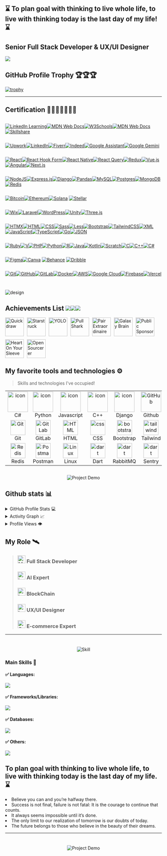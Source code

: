 ## ⌛ To plan goal with thinking to live whole life, to live with thinking today is the last day of my life! ⌛

## Senior Full Stack Developer & UX/UI Designer

 <img src="https://github.com/Upwork-Job32/Renan-fullstack.readme/blob/main/image/ai.webp" />

## GitHub Profile Trophy 🏆🏆🏆

[![trophy](https://github-profile-trophy.vercel.app/?username=Upwork-Job32&theme=darkhub&row=1&margin-w=40)](https://github.com/Upwork-Job32/github-profile-trophy)

<hr/>

## Certification 🥇🥇🥇🥈🥈🥉🏅

>

<div style="display: flex; margin-right:2px;">

[![LinkedIn Learning](https://custom-icon-badges.demolab.com/badge/LinkedIn%20Learning-0A66C2?logo=linkedin-white&logoColor=fff)](#)[![MDN Web Docs](https://img.shields.io/badge/MDN%20Web%20Docs-000?logo=mdnwebdocs&logoColor=fff)](#)[![W3Schools](https://img.shields.io/badge/W3Schools-04AA6D?logo=w3schools&logoColor=fff)](#)[![MDN Web Docs](https://img.shields.io/badge/MDN%20Web%20Docs-000?logo=mdnwebdocs&logoColor=fff)](#)[![Skillshare](https://img.shields.io/badge/Skillshare-04BD64?logo=skillshare&logoColor=000)](#)

</div>

<div style="display:flex">

[![Upwork](https://img.shields.io/badge/Upwork-6FDA44?logo=upwork&logoColor=fff)](#)[![LinkedIn](https://custom-icon-badges.demolab.com/badge/LinkedIn-0A66C2?logo=linkedin-white&logoColor=fff)](#)[![Fiverr](https://img.shields.io/badge/Fiverr-1DBF73?logo=fiverr&logoColor=fff)](#)[![Indeed](https://img.shields.io/badge/Indeed-003A9B?logo=indeed&logoColor=fff)](#)[![Google Assistant](https://img.shields.io/badge/Google%20Assistant-4285F4?logo=googleassistant&logoColor=fff)](#)[![Google Gemini](https://img.shields.io/badge/Google%20Gemini-886FBF?logo=googlegemini&logoColor=fff)](#)

</div>

<div style="display: flex; margin-right:2px;">

[![React](https://img.shields.io/badge/React-%2320232a.svg?logo=react&logoColor=%2361DAFB)](#)[![React Hook Form](https://img.shields.io/badge/React%20Hook%20Form-EC5990?logo=reacthookform&logoColor=fff)](#)[![React Native](https://img.shields.io/badge/React_Native-%2320232a.svg?logo=react&logoColor=%2361DAFB)](#)[![React Query](https://img.shields.io/badge/React%20Query-FF4154?logo=reactquery&logoColor=fff)](#)[![Redux](https://img.shields.io/badge/Redux-764ABC?logo=redux&logoColor=fff)](#)[![Vue.js](https://img.shields.io/badge/Vue.js-4FC08D?logo=vuedotjs&logoColor=fff)](#)[![Angular](https://img.shields.io/badge/Angular-%23DD0031.svg?logo=angular&logoColor=white)](#)[![Next.js](https://img.shields.io/badge/Next.js-black?logo=next.js&logoColor=white)](#)

</div>

<div style="display:flex">

[![NodeJS](https://img.shields.io/badge/Node.js-6DA55F?logo=node.js&logoColor=white)](#)[![Express.js](https://img.shields.io/badge/Express.js-%23404d59.svg?logo=express&logoColor=%2361DAFB)](#)[![Django](https://img.shields.io/badge/Django-%23092E20.svg?logo=django&logoColor=white)](#)[![Pandas](https://img.shields.io/badge/Pandas-150458?logo=pandas&logoColor=fff)](#)[![MySQL](https://img.shields.io/badge/MySQL-4479A1?logo=mysql&logoColor=fff)](#)[![Postgres](https://img.shields.io/badge/Postgres-%23316192.svg?logo=postgresql&logoColor=white)](#)[![MongoDB](https://img.shields.io/badge/MongoDB-%234ea94b.svg?logo=mongodb&logoColor=white)](#)[![Redis](https://img.shields.io/badge/Redis-%23DD0031.svg?logo=redis&logoColor=white)](#)

</div>

<div style="display:flex">

[![Bitcoin](https://img.shields.io/badge/Bitcoin-FF9900?logo=bitcoin&logoColor=white)](#)[![Ethereum](https://img.shields.io/badge/Ethereum-3C3C3D?logo=ethereum&logoColor=white)](#)[![Solana](https://img.shields.io/badge/Solana-9945FF?logo=solana&logoColor=fff)](#)
[![Stellar](https://img.shields.io/badge/Stellar-7D00FF?logo=stellar&logoColor=fff)](#)

</div>

<div style="display:flex">

[![Wix](https://img.shields.io/badge/Wix-%23000000.svg?logo=wix&logoColor=white)](#)[![Laravel](https://img.shields.io/badge/Laravel-%23FF2D20.svg?logo=laravel&logoColor=white)](#)[![WordPress](https://img.shields.io/badge/WordPress-%2321759B.svg?logo=wordpress&logoColor=white)](#)[![Unity](https://img.shields.io/badge/Unity-%23000000.svg?logo=unity&logoColor=white)](#)[![Three.js](https://img.shields.io/badge/Three.js-000?logo=threedotjs&logoColor=fff)](#)

</div>

<div style="display: flex; margin:auto;">

[![HTMX](https://img.shields.io/badge/HTMX-36C?logo=htmx&logoColor=fff)](#)[![HTML](https://img.shields.io/badge/HTML-%23E34F26.svg?logo=html5&logoColor=white)](#)[![CSS](https://img.shields.io/badge/CSS-1572B6?logo=css3&logoColor=fff)](#)[![Sass](https://img.shields.io/badge/Sass-C69?logo=sass&logoColor=fff)](#)[![Less](https://img.shields.io/badge/Less-1D365D?logo=less&logoColor=fff)](#)[![Bootstrap](https://img.shields.io/badge/Bootstrap-7952B3?logo=bootstrap&logoColor=fff)](#)[![TailwindCSS](https://img.shields.io/badge/Tailwind%20CSS-%2338B2AC.svg?logo=tailwind-css&logoColor=white)](#)[![XML](https://img.shields.io/badge/XML-767C52?logo=xml&logoColor=fff)](#)[![JavaScript](https://img.shields.io/badge/JavaScript-F7DF1E?logo=javascript&logoColor=000)](#)[![TypeScript](https://img.shields.io/badge/TypeScript-3178C6?logo=typescript&logoColor=fff)](#)[![Go](https://img.shields.io/badge/Go-%2300ADD8.svg?&logo=go&logoColor=white)](#)[![JSON](https://img.shields.io/badge/JSON-000?logo=json&logoColor=fff)](#)

</div>

<div style="display: flex; margin: auto">

[![Ruby](https://img.shields.io/badge/Ruby-%23CC342D.svg?&logo=ruby&logoColor=white)](#)[![V](https://img.shields.io/badge/V-5D87BF?logo=v&logoColor=fff)](#)[![PHP](https://img.shields.io/badge/php-%23777BB4.svg?&logo=php&logoColor=white)](#)[![Python](https://img.shields.io/badge/Python-3776AB?logo=python&logoColor=fff)](#)[![R](https://img.shields.io/badge/R-%23276DC3.svg?logo=r&logoColor=white)](#)[![Java](https://img.shields.io/badge/Java-%23ED8B00.svg?logo=openjdk&logoColor=white)](#)[![Kotlin](https://img.shields.io/badge/Kotlin-%237F52FF.svg?logo=kotlin&logoColor=white)](#)[![Scratch](https://img.shields.io/badge/Scratch-4D97FF?logo=scratch&logoColor=fff)](#)[![C](https://img.shields.io/badge/C-00599C?logo=c&logoColor=white)](#)[![C++](https://img.shields.io/badge/C++-%2300599C.svg?logo=c%2B%2B&logoColor=white)](#)[![C#](https://custom-icon-badges.demolab.com/badge/C%23-%23239120.svg?logo=cshrp&logoColor=white)](#)

</div>

<div style="display:flex">

[![Figma](https://img.shields.io/badge/Figma-F24E1E?logo=figma&logoColor=white)](#)[![Canva](https://img.shields.io/badge/Canva-%2300C4CC.svg?&logo=Canva&logoColor=white)](#) [![Behance](https://img.shields.io/badge/Behance-0054F7?logo=behance&logoColor=white)](#) [![Dribble](https://img.shields.io/badge/Dribbble-EA4C89?logo=dribbble&logoColor=white)](#)

</div>

<div style="display:flex">

[![Git](https://img.shields.io/badge/Git-F05032?logo=git&logoColor=fff)](#)[![GitHub](https://img.shields.io/badge/GitHub-%23121011.svg?logo=github&logoColor=white)](#)[![GitLab](https://img.shields.io/badge/GitLab-FC6D26?logo=gitlab&logoColor=fff)](#)[![Docker](https://img.shields.io/badge/Docker-2496ED?logo=docker&logoColor=fff)](#)[![AWS](https://img.shields.io/badge/AWS-%23FF9900.svg?logo=amazon-web-services&logoColor=white)](#)[![Google Cloud](https://img.shields.io/badge/Google%20Cloud-%234285F4.svg?logo=google-cloud&logoColor=white)](#)[![Firebase](https://img.shields.io/badge/Firebase-039BE5?logo=Firebase&logoColor=white)](#)[![Vercel](https://img.shields.io/badge/Vercel-%23000000.svg?logo=vercel&logoColor=white)](#)

</div>

##

<img src="https://github.com/Upwork-Job32/Renan-fullstack.readme/blob/main/image/design.webp" alt="design">

>

## Achievements List [![](https://cdn3.iconfinder.com/data/icons/start-up-4/44/award-64.png?logo=vercel&logoColor=white)](#)[![](https://cdn3.iconfinder.com/data/icons/start-up-4/44/award-64.png?logo=vercel&logoColor=white)](#)[![](https://cdn3.iconfinder.com/data/icons/start-up-4/44/award-64.png?logo=vercel&logoColor=white)](#)

<div style="display: flex; flex-wrap: wrap; gap: 10px;">
    <img src="https://github.com/Upwork-Job32/Git-achievements/raw/main/Media/Badges/Quick-Draw/PNG/Skin-Tones/QuickDraw_SkinTone1.png" alt="Quickdraw" width="60">
    <img src="https://github.com/Upwork-Job32/Git-achievements/raw/main/Media/Badges/Star-Struck/PNG/Skin-Tones/StarStruck_SkinTone1.png" alt="Starstruck" width="60">
    <img src="https://github.com/Upwork-Job32/Git-achievements/raw/main/Media/Badges/YOLO/PNG/YOLO_Badge.png" alt="YOLO" width="60">
    <img src="https://github.com/Upwork-Job32/Git-achievements/raw/main/Media/Badges/Pull-Shark/PNG/PullShark.png" alt="Pull Shark" width="60">
    <img src="https://github.com/Upwork-Job32/Git-achievements/raw/main/Media/Badges/Pair-Extraordinaire/PNG/PairExtraordinaire.png" alt="Pair Extraordinaire" width="60">
    <img src="https://github.com/Upwork-Job32/Git-achievements/raw/main/Media/Badges/Galaxy-Brain/PNG/GalaxyBrain.png" alt="Galaxy Brain" width="60">
    <img src="https://github.com/Upwork-Job32/Git-achievements/raw/main/Media/Badges/GitHub-Sponsor/PNG/GitHubSponsorBadge.png" alt="Public Sponsor" width="60">
    <img src="https://github.com/Upwork-Job32/Git-achievements/raw/main/Media/Badges/Heart-on-your-sleeve/PNG/HeartOnYourSleeve.png" alt="Heart On Your Sleeve" width="60">
    <img src="https://github.com/Upwork-Job32/Git-achievements/raw/main/Media/Badges/Open-Sourcerer/PNG/OpenSourcerer.png" alt="Open Sourcerer" width="60">
</div>

## My favorite tools and technologies ⚙️

> Skills and technologies I've occupied!

<table>
  <tr>
    <td align="center" width="96">
        <img src="https://techstack-generator.vercel.app/csharp-icon.svg" alt="icon" width="65" height="65" />
      <br>C#
    </td>
    <td align="center" width="96">
      <a href="#macropower-tech">
        <img src="https://techstack-generator.vercel.app/python-icon.svg" alt="icon" width="65" height="65" />
      </a>
      <br>Python
    </td>
    <td align="center" width="96">
        <img src="https://techstack-generator.vercel.app/js-icon.svg" alt="icon" width="65" height="65" />
      <br>Javascript
    </td>
    <td align="center" width="96">
        <img src="https://techstack-generator.vercel.app/cpp-icon.svg" alt="icon" width="65" height="65" />
      <br>C++
    </td>
       <td align="center" width="96">
        <img src="https://techstack-generator.vercel.app/django-icon.svg" alt="icon" width="65" height="65" />
      <br>Django
    </td>
       <td align="center" width="96">
        <img src="https://techstack-generator.vercel.app/github-icon.svg" width="65" height="65" alt="GitHub" />
      <br>Github
    </td>
          <td align="center" width="96">
        <img src="https://techstack-generator.vercel.app/restapi-icon.svg" width="65" height="65" alt="Rest API" />
      <br>Rest API
    </td>
          <td align="center" width="96">
        <img src="https://techstack-generator.vercel.app/docker-icon.svg" width="65" height="65" alt="Rest API" />
      <br>Docker
    </td>
    <td align="center" width="96">
        <img src="https://techstack-generator.vercel.app/nginx-icon.svg" alt="icon" width="50" height="50" />
      <br>Nginx
    </td>
  </tr>
  <tr>
    <td align="center" width="96">
        <img src="https://skillicons.dev/icons?i=git" width="48" height="48" alt="Git" />
      <br>Git
    </td>
    <td align="center"  width="96">
        <img src="https://skillicons.dev/icons?i=gitlab" width="48" height="48" alt="GitLab" />
      <br>GitLab
    </td>
    <td align="center"  width="96">
        <img src="https://skillicons.dev/icons?i=html" width="48" height="48" alt="HTML" />
      <br>HTML
    </td>
    <td align="center" width="96">
        <img src="https://skillicons.dev/icons?i=css" width="48" height="48" alt="css" />
      <br>CSS
    </td>
    <td align="center"  width="96">
        <img src="https://skillicons.dev/icons?i=bootstrap" width="48" height="48" alt="bootstrap" />
      <br>Bootstrap
    </td>
    <td align="center" width="96">
        <img src="https://skillicons.dev/icons?i=tailwind" width="48" height="48" alt="tailwind" />
      <br>Tailwind
    </td>
        <td align="center" width="96">
        <img src="https://skillicons.dev/icons?i=jquery" width="48" height="48" alt="jquery" />
      <br>JQuery
    </td>
        <td align="center" width="96">
        <img src="https://skillicons.dev/icons?i=postgres" width="48" height="48" alt="jquery" />
      <br>PostgreSQL
    </td>
            <td align="center" width="96">
        <img src="https://skillicons.dev/icons?i=dotnet" width="48" height="48" alt="ASP.NET Core" />
      <br>ASP.NET
    </td>
  </tr>
   <tr>
    <td align="center" width="96">
        <img src="https://skillicons.dev/icons?i=redis" width="48" height="48" alt="Redis" />
      <br>Redis
    </td>
        <td align="center" width="96">
        <img src="https://skillicons.dev/icons?i=postman" width="48" height="48" alt="Postman" />
      <br>Postman
    </td>
            <td align="center" width="96">
        <img src="https://skillicons.dev/icons?i=linux" width="48" height="48" alt="Linux" />
      <br>Linux
    </td>
    <td align="center" width="96">
        <img src="https://skillicons.dev/icons?i=dart" width="48" height="48" alt="dart" />
      <br>Dart
    </td>
    <td align="center" width="96">
        <img src="https://skillicons.dev/icons?i=rabbitmq" width="48" height="48" alt="dart" />
      <br>RabbitMQ
    </td>
    <td align="center" width="96">
        <img src="https://skillicons.dev/icons?i=sentry" width="48" height="48" alt="dart" />
      <br>Sentry
    </td>
    <td align="center" width="96">
        <img src="https://upload.wikimedia.org/wikipedia/commons/1/19/Celery_logo.png" width="48" height="48" alt="dart" />
      <br>Celery
    </td>
    <td align="center" width="96">
        <img src="https://docusaurus.io/img/docusaurus_keytar.svg" width="48" height="48" alt="dart" />
      <br>Docusaurus
    </td>
    <td align="center" width="96">
        <img src="https://bruhin.software/img/logos/pytest.svg" width="40" height="40" alt="dart" />
      <br>Pytest
    </td>
  </tr>
 <tr>
 </tr>
</table>

##

<div align="center">

![Project Demo](https://github.com/Upwork-Job32/Renan-fullstack.readme/blob/main/image/ancient.gif)

</div>

##

## Github stats 📊

<details>
  <summary>GitHub Profile Stats 💻</summary>
  <br/>
    <a href="https://github.com/anuraghazra/github-readme-stats"><img alt="Upwork-Job32's Github Stats" src="https://github-readme-stats.vercel.app/api/?username=Upwork-Job32&show_icons=true&count_private=true&theme=radical" height="192px"/></a>
  <a href="https://github.com/anuraghazra/github-readme-stats"><img alt="Upwork-Job32's Top Languages" src="https://github-readme-stats.vercel.app/api/top-langs/?username=Upwork-Job32&langs_count=8&layout=compact&theme=radical" height="192px"/></a>
  <br/>
</details>

<details>
  <summary>Activity Graph 📈</summary>
  <br/>

[![Ashutosh's github activity graph](https://github-readme-activity-graph.vercel.app/graph?username=Upwork-Job32&bg_color=ffffff&color=000000&line=04e61b&point=403d3d&area=true&hide_border=true)](https://github.com/ashutosh00710/github-readme-activity-graph)

</details>

<details>
  <summary>Profile Views 👁️</summary>
  <br/>
  <img src="https://komarev.com/ghpvc/?username=Upwork-Job32&label=PROFILE+VIEWS&style=for-the-badge&color=brightgreen">
</details>

## My Role 🛰️

> ### <img src="https://raw.githubusercontent.com/Tarikul-Islam-Anik/Animated-Fluent-Emojis/master/Emojis/People%20with%20professions/Man%20Technologist%20Light%20Skin%20Tone.png" alt="Man Technologist Light Skin Tone" width="25" height="25" /> Full Stack Developer
>
> ### <img src="https://cdn-icons-png.flaticon.com/512/15260/15260257.png" alt="Laptop" width="25" height="25" /> AI Expert
>
> ### <img src="https://cdn2.iconfinder.com/data/icons/bitcoin-51/128/12-512.png" alt="Laptop" width="25" height="25" /> BlockChain
>
> ### <img src="https://cdn0.iconfinder.com/data/icons/IS_CMS/256/theme_editor.png" alt="Laptop" width="25" height="25" /> UX/UI Designer
>
> ### <img src="https://cdn1.iconfinder.com/data/icons/activities-11/66/68-512.png" alt="Coin" width="25" height="25" /> E-commerce Expert

<hr />

#

<div align="center">

![Skill](https://github.com/Upwork-Job32/Renan-fullstack.readme/blob/main/image/skill.webp)

</div>

<p align="center">
  <h3>Main Skills 🚀</h3>
    <h4> ✅ Languages: </h4>
    <img src="https://skillicons.dev/icons?i=js,ts,python,go,cs,ruby,java" /><br/>
    <h4> ✅ Frameworks/Libraries: </h4>
    <img src="https://skillicons.dev/icons?i=rails,django,nodejs,react,angular,vue,next,nuxt,spring,wordpress" /><br/>
    <h4> ✅ Databases: </h4>
    <img src="https://skillicons.dev/icons?i=mysql,mongodb,postgresql,redis" /><br/>
    <h4> ✅ Others: </h4>
    <img src="https://skillicons.dev/icons?i=aws,azure,docker,kubernetes,jenkins,git,ansible" /><br/>
</p>

## To plan goal with thinking to live whole life, to live with thinking today is the last day of my life. ⌛

<li>Believe you can and you’re halfway there.</li>
<li>Success is not final, failure is not fatal: It is the courage to continue that counts.</li>
<li>It always seems impossible until it’s done.</li>
<li>The only limit to our realization of tomorrow is our doubts of today.</li>
<li>The future belongs to those who believe in the beauty of their dreams.</li>
<hr />

<div align="center" style="border-radius:30px;">

#

![Project Demo](https://github.com/Upwork-Job32/Renan-fullstack.readme/blob/main/image/universe.webp)

</div>

#
